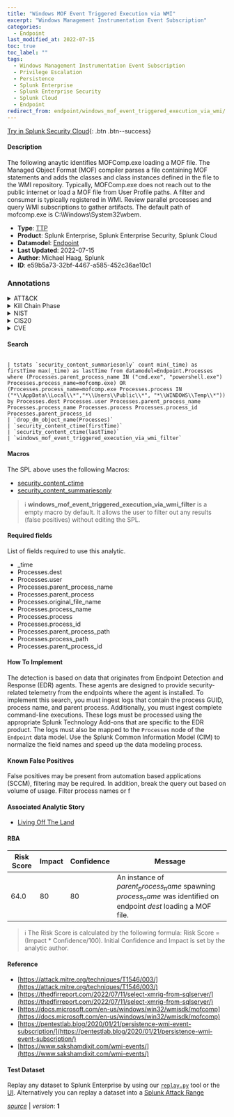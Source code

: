 ```yaml
---
title: "Windows MOF Event Triggered Execution via WMI"
excerpt: "Windows Management Instrumentation Event Subscription"
categories:
  - Endpoint
last_modified_at: 2022-07-15
toc: true
toc_label: ""
tags:
  - Windows Management Instrumentation Event Subscription
  - Privilege Escalation
  - Persistence
  - Splunk Enterprise
  - Splunk Enterprise Security
  - Splunk Cloud
  - Endpoint
redirect_from: endpoint/windows_mof_event_triggered_execution_via_wmi/
---
```




[Try in Splunk Security Cloud](https://www.splunk.com/en_us/cyber-security.html){: .btn .btn--success}

#### Description

The following anaytic identifies MOFComp.exe loading a MOF file. The Managed Object Format (MOF) compiler parses a file containing MOF statements and adds the classes and class instances defined in the file to the WMI repository. Typically, MOFComp.exe does not reach out to the public internet or load a MOF file from User Profile paths. A filter and consumer is typically registered in WMI. Review parallel processes and query WMI subscriptions to gather artifacts. The default path of mofcomp.exe is C:\Windows\System32\wbem.

- **Type**: [TTP](https://github.com/splunk/security_content/wiki/Detection-Analytic-Types)
- **Product**: Splunk Enterprise, Splunk Enterprise Security, Splunk Cloud
- **Datamodel**: [Endpoint](https://docs.splunk.com/Documentation/CIM/latest/User/Endpoint)
- **Last Updated**: 2022-07-15
- **Author**: Michael Haag, Splunk
- **ID**: e59b5a73-32bf-4467-a585-452c36ae10c1

### Annotations
<details>
  <summary>ATT&CK</summary>

<div markdown="1">

#### [ATT&CK](https://attack.mitre.org/)

| ID          | Technique   | Tactic         |
| ----------- | ----------- |--------------- |
| [T1546.003](https://attack.mitre.org/techniques/T1546/003/) | Windows Management Instrumentation Event Subscription | Privilege Escalation, Persistence |

</div>
</details>


<details>
  <summary>Kill Chain Phase</summary>

<div markdown="1">

* Exploitation
* Installation


</div>
</details>


<details>
  <summary>NIST</summary>

<div markdown="1">

* DE.CM



</div>
</details>

<details>
  <summary>CIS20</summary>

<div markdown="1">

* CIS 10



</div>
</details>

<details>
  <summary>CVE</summary>

<div markdown="1">


</div>
</details>


#### Search

```

| tstats `security_content_summariesonly` count min(_time) as firstTime max(_time) as lastTime from datamodel=Endpoint.Processes where (Processes.parent_process_name IN ("cmd.exe", "powershell.exe") Processes.process_name=mofcomp.exe) OR (Processes.process_name=mofcomp.exe Processes.process IN ("*\\AppData\\Local\\*","*\\Users\\Public\\*", "*\\WINDOWS\\Temp\\*")) by Processes.dest Processes.user Processes.parent_process_name Processes.process_name Processes.process Processes.process_id Processes.parent_process_id 
| `drop_dm_object_name(Processes)` 
| `security_content_ctime(firstTime)` 
| `security_content_ctime(lastTime)` 
| `windows_mof_event_triggered_execution_via_wmi_filter`
```

#### Macros
The SPL above uses the following Macros:
* [security_content_ctime](https://github.com/splunk/security_content/blob/develop/macros/security_content_ctime.yml)
* [security_content_summariesonly](https://github.com/splunk/security_content/blob/develop/macros/security_content_summariesonly.yml)

> :information_source:
> **windows_mof_event_triggered_execution_via_wmi_filter** is a empty macro by default. It allows the user to filter out any results (false positives) without editing the SPL.



#### Required fields
List of fields required to use this analytic.
* _time
* Processes.dest
* Processes.user
* Processes.parent_process_name
* Processes.parent_process
* Processes.original_file_name
* Processes.process_name
* Processes.process
* Processes.process_id
* Processes.parent_process_path
* Processes.process_path
* Processes.parent_process_id



#### How To Implement
The detection is based on data that originates from Endpoint Detection and Response (EDR) agents. These agents are designed to provide security-related telemetry from the endpoints where the agent is installed. To implement this search, you must ingest logs that contain the process GUID, process name, and parent process. Additionally, you must ingest complete command-line executions. These logs must be processed using the appropriate Splunk Technology Add-ons that are specific to the EDR product. The logs must also be mapped to the `Processes` node of the `Endpoint` data model. Use the Splunk Common Information Model (CIM) to normalize the field names and speed up the data modeling process.
#### Known False Positives
False positives may be present from automation based applications (SCCM), filtering may be required. In addition, break the query out based on volume of usage. Filter process names or f

#### Associated Analytic Story
* [Living Off The Land](/stories/living_off_the_land)




#### RBA

| Risk Score  | Impact      | Confidence   | Message      |
| ----------- | ----------- |--------------|--------------|
| 64.0 | 80 | 80 | An instance of $parent_process_name$ spawning $process_name$ was identified on endpoint $dest$ loading a MOF file. |


> :information_source:
> The Risk Score is calculated by the following formula: Risk Score = (Impact * Confidence/100). Initial Confidence and Impact is set by the analytic author.


#### Reference

* [https://attack.mitre.org/techniques/T1546/003/](https://attack.mitre.org/techniques/T1546/003/)
* [https://thedfirreport.com/2022/07/11/select-xmrig-from-sqlserver/](https://thedfirreport.com/2022/07/11/select-xmrig-from-sqlserver/)
* [https://docs.microsoft.com/en-us/windows/win32/wmisdk/mofcomp](https://docs.microsoft.com/en-us/windows/win32/wmisdk/mofcomp)
* [https://pentestlab.blog/2020/01/21/persistence-wmi-event-subscription/](https://pentestlab.blog/2020/01/21/persistence-wmi-event-subscription/)
* [https://www.sakshamdixit.com/wmi-events/](https://www.sakshamdixit.com/wmi-events/)



#### Test Dataset
Replay any dataset to Splunk Enterprise by using our [`replay.py`](https://github.com/splunk/attack_data#using-replaypy) tool or the [UI](https://github.com/splunk/attack_data#using-ui).
Alternatively you can replay a dataset into a [Splunk Attack Range](https://github.com/splunk/attack_range#replay-dumps-into-attack-range-splunk-server)




[*source*](https://github.com/splunk/security_content/tree/develop/detections/endpoint/windows_mof_event_triggered_execution_via_wmi.yml) \| *version*: **1**